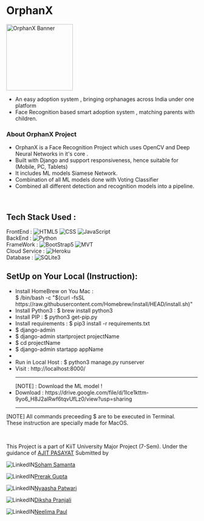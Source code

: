 # OrphanX
<img src="https://img.buzzfeed.com/buzzfeed-static/static/2023-02/1/3/asset/4512ce16c1ea/sub-buzz-1626-1675221020-32.jpg?resize=990:660" alt="OrphanX Banner" height="175px">
<ul>
    <li>An easy adoption system , bringing orphanages across India under one platform</li>
    <li>Face Recognition based smart adoption system , matching parents with children.</li>
</ul>

### About OrphanX Project 


<!-- <img src="https://i.morioh.com/f8c70ac378.png" alt="IBS Logo" height="300px" width="300px"> -->
- OrphanX is a Face Recognition Project which uses OpenCV and Deep Neural Networks in it's core .<br>
- Built with Django and support responsiveness, hence suitable for (Mobile, PC, Tablets) <br>
- It includes ML models Siamese Network. <br>
- Combination of all ML models done with Voting Classifier <br>
- Combined all different detection and recognition models into a pipeline. 
<br>

<!-- ## Deployed Project Link: https://soham-engage-ibs.herokuapp.com/ -->

## Tech Stack Used : <br>
FrontEnd : ![HTML5](https://img.shields.io/badge/-HTML5-000?&logo=html5&logoColor=E34F26)
           ![CSS](https://img.shields.io/badge/-CSS-000?&logo=css3&logoColor=1572B6)
           ![JavaScript](https://img.shields.io/badge/-JavaScript-000?&logo=JavaScript&logoColor=ddc508)
<br>
BackEnd : ![Python](https://img.shields.io/badge/-python-000?&logo=python&logoColor=B62829)
<br>
FrameWork : ![BootStrap5](https://img.shields.io/badge/-BootStrap5-000?&logo=bootstrap&logoColor=violet)
            ![MVT](https://img.shields.io/badge/-MVT-000?&logo=django&logoColor=green)
<br>
Cloud Service : ![Heroku](https://img.shields.io/badge/-Heroku-000?&logo=heroku&logoColor=violet)
<br>
Database : ![SQLite3](https://img.shields.io/badge/-SQLite3-000?&logo=sqlite&logoColor=lightblue)

## SetUp on Your Local (Instruction):
<ul>
    <li>Install HomeBrew on You Mac : <br>  $ /bin/bash -c "$(curl -fsSL https://raw.githubusercontent.com/Homebrew/install/HEAD/install.sh)" </li>
    <li>Install Python3 : $ brew install python3 </li>
    <li>Install PIP : $ python3 get-pip.py</li>
    <li>Install requirements : $ pip3 install -r requirements.txt</li>
    <li>$ django-admin</li>
    <li>$ django-admin startproject projectName</li>
    <li>$ cd projectName</li> 
    <li>$ django-admin startapp appName<li>
    <li>Run in Local Host : $ python3 manage.py runserver</li>
    <li>Visit : http://localhost:8000/ </li>
    <hr>
    [NOTE] : Download the ML model !
    <li>Download : https://drive.google.com/file/d/1Ice1kttm-9yo6_H8J2alRwf6tqvUfLz0/view?usp=sharing </li>
    <hr>
</ul>

[NOTE] All commands preceeding $ are to be executed in Terminal. <br> These instruction are specially made for MacOS. <br>

<br>

This Project is a part of KiiT University Major Project (7-Sem). Under the guidance of [AJIT PASAYAT](https://www.linkedin.com/in/ajit-pasayat-41034165/) Submitted by <br>  


![LinkedIN](https://img.shields.io/badge/-000?&logo=Linkedin&logoColor=blue)[Soham Samanta](https://www.linkedin.com/in/soham-samanta2000/) <br> 

![LinkedIN](https://img.shields.io/badge/-000?&logo=Linkedin&logoColor=blue)[Prerak Gupta](https://www.linkedin.com/in/prerakgpa/) <br> 

![LinkedIN](https://img.shields.io/badge/-000?&logo=Linkedin&logoColor=blue)[Nyaasha Patwari](https://www.linkedin.com/in/nyaashapatwari18/) <br> 

![LinkedIN](https://img.shields.io/badge/-000?&logo=Linkedin&logoColor=blue)[Diksha Pranjali](https://www.linkedin.com/in/diksha-pranjali2407/) <br> 

![LinkedIN](https://img.shields.io/badge/-000?&logo=Linkedin&logoColor=blue)[Neelima Paul](https://www.linkedin.com/in/neelimapaul385/) <br> 
